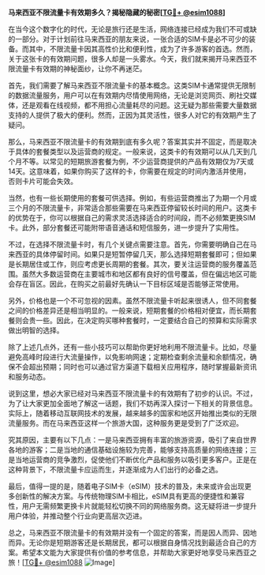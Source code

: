 **马来西亚不限流量卡有效期多久？揭秘隐藏的秘密[[TG💪+ @esim1088](https://t.me/s/esim1088)]**

在当今这个数字化的时代，无论是旅行还是生活，网络连接已经成为我们不可或缺的一部分。对于计划前往马来西亚的朋友来说，一张合适的SIM卡是必不可少的装备。而其中，不限流量卡因其高性价比和便利性，成为了许多游客的首选。然而，关于这张卡的有效期问题，很多人却是一头雾水。今天，我们就来揭开马来西亚不限流量卡有效期的神秘面纱，让你不再迷茫。

首先，我们需要了解马来西亚不限流量卡的基本概念。这类SIM卡通常提供无限制的数据流量服务，用户可以在有效期内尽情使用网络，无论是浏览网页、刷社交媒体，还是观看在线视频，都不用担心流量耗尽的问题。这无疑为那些需要大量数据支持的人提供了极大的便利。然而，正因为其灵活性，很多人对它的有效期产生了疑问。

那么，马来西亚不限流量卡的有效期到底有多久呢？答案其实并不固定，而是取决于具体的套餐类型以及运营商的规定。一般来说，这类卡的有效期可以从几天到几个月不等。以常见的短期旅游套餐为例，不少运营商提供的产品有效期仅为7天或14天。这意味着，如果你购买了这样的卡，你需要在规定的时间内激活并使用，否则卡片可能会失效。

当然，也有一些长期使用的套餐可供选择。例如，有些运营商推出了为期一个月或三个月的不限流量卡，非常适合那些需要在马来西亚停留较长时间的用户。这类卡的优势在于，你可以根据自己的需求灵活选择适合的时间段，而不必频繁更换SIM卡。此外，部分套餐还可能附带语音通话和短信服务，进一步提升了实用性。

不过，在选择不限流量卡时，有几个关键点需要注意。首先，你需要明确自己在马来西亚的具体停留时间。如果只是短暂停留几天，那么选择短期套餐即可；但如果是长期居住或工作，则应考虑更长周期的套餐。其次，要关注运营商的服务覆盖范围。虽然大多数运营商在主要城市和地区都有良好的信号覆盖，但在偏远地区可能会存在盲区。因此，在购买之前最好先确认一下目标区域是否能够正常使用。

另外，价格也是一个不可忽视的因素。虽然不限流量卡听起来很诱人，但不同套餐之间的价格差异还是相当明显的。一般来说，短期套餐的价格相对便宜，而长期套餐则会贵一些。因此，在决定购买哪种套餐时，一定要结合自己的预算和实际需求做出明智的选择。

除了上述几点外，还有一些小技巧可以帮助你更好地利用不限流量卡。比如，尽量避免高峰时段进行大流量操作，以免影响网速；定期检查剩余流量和余额情况，确保不会超出预期；同时也可以通过官方渠道下载相关应用程序，随时掌握最新资讯和服务动态。

说到这里，想必大家已经对马来西亚不限流量卡的有效期有了初步的认识。不过，为了让大家更加全面地了解这一话题，我们不妨再深入探讨一下相关的背景信息。实际上，随着移动互联网技术的发展，越来越多的国家和地区开始推出类似的无限流量服务。而在马来西亚这样一个旅游大国，这种服务更是受到了广泛欢迎。

究其原因，主要有以下几点：一是马来西亚拥有丰富的旅游资源，吸引了来自世界各地的游客；二是当地的通信基础设施较为完善，能够支持高质量的网络连接；三是当地运营商的竞争激烈，促使他们不断优化产品和服务以吸引更多客户。正是在这种背景下，不限流量卡应运而生，并逐渐成为人们出行的必备之选。

最后，值得一提的是，随着电子SIM卡（eSIM）技术的普及，未来或许会出现更多创新性的解决方案。与传统物理SIM卡相比，eSIM具有更高的便捷性和兼容性，用户无需频繁更换卡片就能轻松切换不同的网络服务商。这无疑将进一步提升用户体验，并推动整个行业向更高层次迈进。

总之，马来西亚不限流量卡的有效期并没有一个固定的答案，而是因人而异、因地而异。无论你是短期游客还是长期居民，都可以根据自身情况找到最适合自己的方案。希望本文能为大家提供有价值的参考信息，并帮助大家更好地享受马来西亚之旅！[[TG💪+ @esim1088](https://t.me/s/esim1088) ![Image](https://i.postimg.cc/4NQfJmqS/Snipaste-2025-05-13-00-14-12.png)]